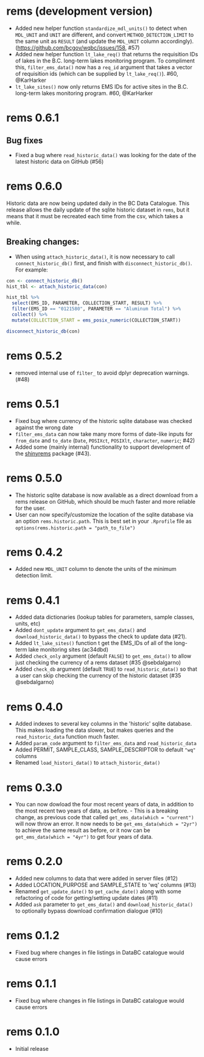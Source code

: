 # rems (development version)

* Added new helper function `standardize_mdl_units()` to detect when `MDL_UNIT` and `UNIT` are different, and convert `METHOD_DETECTION_LIMIT` to the same unit as `RESULT` (and update the `MDL_UNIT` column accordingly). (https://github.com/bcgov/wqbc/issues/158, #57)
* Added new helper function `lt_lake_req()` that returns the requisition IDs of lakes in the B.C. long-term lakes monitoring program. To compliment this, `filter_ems_data()` now has a `req_id` argument that takes a vector of requisition ids (which can be supplied by `lt_lake_req()`). #60, @KarHarker
* `lt_lake_sites()` now only returns EMS IDs for active sites in the B.C. long-term lakes monitoring program. #60, @KarHarker

# rems 0.6.1

## Bug fixes
* Fixed a bug where `read_historic_data()` was looking for the date of the latest historic data on GitHub (#56)

# rems 0.6.0

Historic data are now being updated daily in the BC Data Catalogue. This release allows the daily 
update of the sqlite historic dataset in `rems`, but it means that it must be recreated each time from the csv, which takes a while.

## Breaking changes:

* When using `attach_historic_data()`, it is now necessary to call `connect_historic_db()` first, and finish with `disconnect_historic_db()`. For example:

```r
con <- connect_historic_db()
hist_tbl <- attach_historic_data(con)

hist_tbl %>%
  select(EMS_ID, PARAMETER, COLLECTION_START, RESULT) %>%
  filter(EMS_ID == "0121580", PARAMETER == "Aluminum Total") %>%
  collect() %>%
  mutate(COLLECTION_START = ems_posix_numeric(COLLECTION_START))

disconnect_historic_db(con)
```

# rems 0.5.2

* removed internal use of `filter_` to avoid dplyr deprecation warnings. (#48)

# rems 0.5.1

* Fixed bug where currency of the historic sqlite database was checked against the wrong date
* `filter_ems_data` can now take many more forms of date-like inputs for `from_date` and `to_date` (`Date`, `POSIXct`, `POSIXlt`, `character`, `numeric`; #42)
* Added some (mainly internal) functionality to support development of the [shinyrems](https://github.com/bcgov/shinyrems) package (#43).

# rems 0.5.0

* The historic sqlite database is now available as a direct download from a rems
release on GitHub, which should be much faster and more reliable for the user.
* User can now specify/customize the location of the sqlite database via an
option `rems.historic.path`. This is best set in your `.Rprofile` file as
`options(rems.historic.path = "path_to_file")`

# rems 0.4.2

* Added new `MDL_UNIT` column to denote the units of the minimum detection limit.

# rems 0.4.1

* Added data dictionaries (lookup tables for parameters, sample classes, units, etc)
* Added `dont_update` argument to `get_ems_data()` and `download_historic_data()` to 
bypass the check to update data (#21).
* Added `lt_lake_sites()` function t get the EMS_IDs of all of the long-term lake monitoring sites (ac34dbd)
* Added `check_only` argument (default `FALSE`) to `get_ems_data()` to allow just checking the currency 
of a rems dataset (#35 @sebdalgarno)
* Added `check_db` argument (default `TRUE`) to `read_historic_data()` so that
a user can skip checking the currency of the historic dataset (#35 @sebdalgarno)


# rems 0.4.0

* Added indexes to several key columns in the 'historic' sqlite database. This makes
loading the data slower, but makes queries and the `read_historic_data` function much faster.
* Added `param_code` argument to `filter_ems_data` and `read_historic_data`
* Added PERMIT, SAMPLE_CLASS, SAMPLE_DESCRIPTOR to default `"wq"` columns
* Renamed `load_histori_data()` to `attach_historic_data()`

# rems 0.3.0

* You can now dowload the four most recent years of data, in addition to the 
most recent two years of data, as before.
      - This is a breaking change, as previous code that called 
      `get_ems_data(which = "current")` will now throw an error. It now needs to be 
      `get_ems_data(which = "2yr")` to achieve the same result as before, or it now 
      can be `get_ems_data(which = "4yr")` to get four years of data.

# rems 0.2.0

* Added new columns to data that were added in server files (#12)
* Added LOCATION_PURPOSE and SAMPLE_STATE to 'wq' columns (#13)
* Renamed `get_update_date()` to `get_cache_date()` along with some refactoring of code for getting/setting update dates (#11)
* Added `ask` parameter to `get_ems_data()` and `download_historic_data()` to optionally bypass download confirmation dialogue (#10)

# rems 0.1.2

* Fixed bug where changes in file listings in DataBC catalogue would cause errors

# rems 0.1.1

* Fixed bug where changes in file listings in DataBC catalogue would cause errors

# rems 0.1.0

* Initial release

